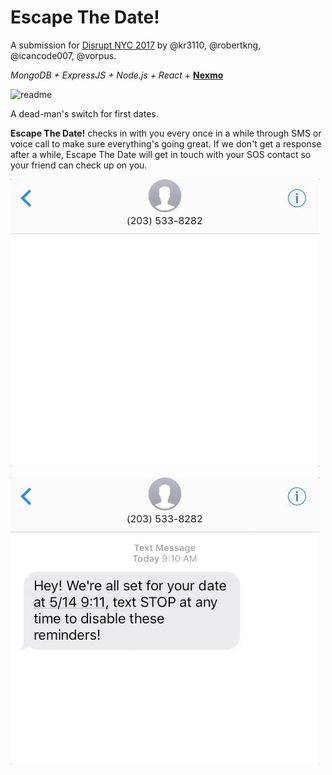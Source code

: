# Escape The Date!

A submission for [Disrupt NYC 2017](https://disruptny2017.devpost.com/) by @kr3110, @robertkng, @icancode007, @vorpus.

*MongoDB + ExpressJS + Node.js + React* + **[Nexmo](https://www.nexmo.com/)**

![readme](./readme_assets/display.gif)

A dead-man's switch for first dates.

**Escape The Date!** checks in with you every once in a while through SMS or voice call to make sure everything's going great. If we don't get a response after a while, Escape The Date will get in touch with your SOS contact so your friend can check up on you.

![first](./readme_assets/first.gif)

![second](./readme_assets/second.gif)
